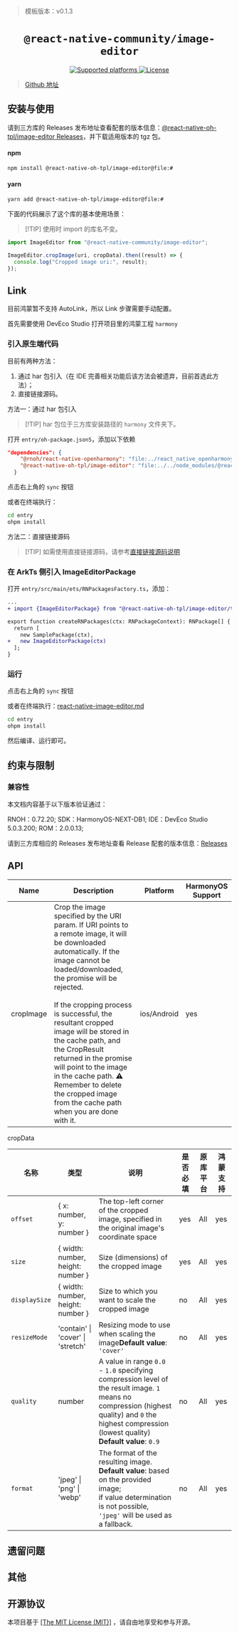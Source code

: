 > 模板版本：v0.1.3

<p align="center">
  <h1 align="center"> <code>@react-native-community/image-editor</code> </h1>
</p>
<p align="center">
    <a href="https://github.com/callstack/react-native-image-editor">
        <img src="https://img.shields.io/badge/platforms-android%20|%20ios%20|%20harmony%20-lightgrey.svg" alt="Supported platforms" />
    </a>
    <a href="https://github.com/callstack/react-native-image-editor/blob/master/LICENSE">
        <img src="https://img.shields.io/badge/license-MIT-green.svg" alt="License" />
        <!-- <img src="https://img.shields.io/badge/license-Apache-blue.svg" alt="License" /> -->
    </a>
</p>

> [Github 地址](https://github.com/react-native-oh-library/react-native-image-editor)

## 安装与使用

请到三方库的 Releases 发布地址查看配套的版本信息：[@react-native-oh-tpl/image-editor Releases](https://github.com/react-native-oh-library/react-native-image-editor/releases)，并下载适用版本的 tgz 包。

#### **npm**

```bash
npm install @react-native-oh-tpl/image-editor@file:#
```

#### **yarn**

```bash
yarn add @react-native-oh-tpl/image-editor@file:#
```

下面的代码展示了这个库的基本使用场景：

> [!TIP] 使用时 import 的库名不变。

```js
import ImageEditor from "@react-native-community/image-editor";

ImageEditor.cropImage(uri, cropData).then((result) => {
  console.log("Cropped image uri:", result);
});
```

## Link

目前鸿蒙暂不支持 AutoLink，所以 Link 步骤需要手动配置。

首先需要使用 DevEco Studio 打开项目里的鸿蒙工程 `harmony`

### 引入原生端代码

目前有两种方法：

1. 通过 har 包引入（在 IDE 完善相关功能后该方法会被遗弃，目前首选此方法）；
2. 直接链接源码。

方法一：通过 har 包引入

> [!TIP] har 包位于三方库安装路径的 `harmony` 文件夹下。

打开 `entry/oh-package.json5`，添加以下依赖

```json
"dependencies": {
    "@rnoh/react-native-openharmony": "file:../react_native_openharmony",
    "@react-native-oh-tpl/image-editor": "file:../../node_modules/@react-native-oh-tpl/image-editor/harmony/image_editor.har"
  }
```

点击右上角的 `sync` 按钮

或者在终端执行：

```bash
cd entry
ohpm install
```

方法二：直接链接源码

> [!TIP] 如需使用直接链接源码，请参考[直接链接源码说明](/zh-cn/link-source-code.md)

### 在 ArkTs 侧引入 ImageEditorPackage

打开 `entry/src/main/ets/RNPackagesFactory.ts`，添加：

```diff
...
+ import {ImageEditorPackage} from "@react-native-oh-tpl/image-editor/ts";

export function createRNPackages(ctx: RNPackageContext): RNPackage[] {
  return [
    new SamplePackage(ctx),
+   new ImageEditorPackage(ctx)
  ];
}
```

### 运行

点击右上角的 `sync` 按钮

或者在终端执行：[react-native-image-editor.md](react-native-image-editor.md)

```bash
cd entry
ohpm install
```

然后编译、运行即可。

## 约束与限制

### 兼容性

本文档内容基于以下版本验证通过：

RNOH：0.72.20; SDK：HarmonyOS-NEXT-DB1; IDE：DevEco Studio 5.0.3.200; ROM：2.0.0.13;

请到三方库相应的 Releases 发布地址查看 Release 配套的版本信息：[Releases](https://github.com/react-native-oh-library/react-native-image-editor/releases)

## API

| Name      | Description                                                                                                                                                                                                                                                                                                                                                                                                                                                                         | Platform    | HarmonyOS Support |
| --------- | ----------------------------------------------------------------------------------------------------------------------------------------------------------------------------------------------------------------------------------------------------------------------------------------------------------------------------------------------------------------------------------------------------------------------------------------------------------------------------------- | ----------- | ----------------- |
| cropImage | Crop the image specified by the URI param. If URI points to a remote image, it will be downloaded automatically. If the image cannot be loaded/downloaded, the promise will be rejected.<br/><br/>If the cropping process is successful, the resultant cropped image will be stored in the cache path, and the CropResult returned in the promise will point to the image in the cache path. ⚠️ Remember to delete the cropped image from the cache path when you are done with it. | ios/Android | yes               |

cropData

| 名称          | 类型                              | 说明                                                                                                                                                                                                      | 是否必填 | 原库平台 | 鸿蒙支持 |
| ------------- | --------------------------------- | --------------------------------------------------------------------------------------------------------------------------------------------------------------------------------------------------------- | -------- | -------- | -------- |
| `offset`      | { x: number, y: number }          | The top-left corner of the cropped image, specified in the original image's coordinate space                                                                                                              | yes      | All      | yes      |
| `size`        | { width: number, height: number } | Size (dimensions) of the cropped image                                                                                                                                                                    | yes      | All      | yes      |
| `displaySize` | { width: number, height: number } | Size to which you want to scale the cropped image                                                                                                                                                         | no       | All      | yes      |
| `resizeMode`  | 'contain' \| 'cover' \| 'stretch' | Resizing mode to use when scaling the image**Default value**: `'cover'`                                                                                                                                   | no       | All      | yes      |
| `quality`     | number                            | A value in range `0.0` - `1.0` specifying compression level of the result image. `1` means no compression (highest quality) and `0` the highest compression (lowest quality)<br/>**Default value**: `0.9` | no       | All      | yes      |
| `format`      | 'jpeg' \| 'png' \| 'webp'         | The format of the resulting image.<br/>**Default value**: based on the provided image;<br/>if value determination is not possible, `'jpeg'` will be used as a fallback.                                   | no       | All      | yes      |

##

## 遗留问题

## 其他

## 开源协议

本项目基于 [ [The MIT License (MIT)]](https://github.com/callstack/react-native-image-editor/blob/master/LICENSE) ，请自由地享受和参与开源。
